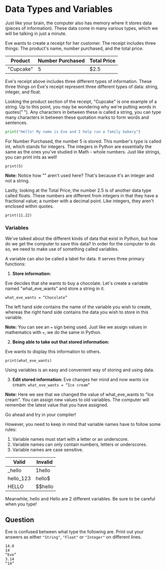 # Data Types and Variables

Just like your brain, the computer also has memory where it stores data (pieces
of information). These data come in many various types, which we will be
talking in just a minute.

Eve wants to create a receipt for her customer. The receipt includes three
things: The product's name, number purchased, and the total price.

Product   | Number Purchased | Total Price
--------- | ---------------- | -----------
"Cupcake" | 5                | $2.5

Eve's receipt above includes three different types of information. These three
things on Eve's receipt represent three different types of data: string,
integer, and float.

Looking the product section of the receipt, "Cupcake" is one example of a
string. Up to this point, you may be wondering why we're putting words in
quotes(" "). Any characters in between these is called a string, you can type
many characters in between these quotation marks to form words and sentences.

```.py
print("Hello! My name is Eve and I help run a family bakery")
```

For Number Purchased, the number 5 is stored. This number's type is called int,
which stands for integers. The integers in Python are essentially the same as
the ones you've studied in Math - whole numbers. Just like strings, you can
print ints as well!

`print(5)`

**Note:** Notice how "" aren't used here? That's because it's an integer and
not a string.

Lastly, looking at the Total Price, the number 2.5 is of another data type
called floats. These numbers are different from integers in that they have a
fractional value; a number with a decimal point. Like integers, they aren't
enclosed within quotes.

`print(11.22)`

### Variables

We've talked about the different kinds of data that exist in Python, but how do
we get the computer to save this data? In order for the computer to do so, we
need to make use of something called variables.

A variable can also be called a label for data. It serves three primary
functions:

1. **Store information:**

  Eve decides that she wants to buy a chocolate. Let's create a variable named
  "what_eve_wants" and store a string in it.

  `what_eve_wants = “Chocolate”`

  The left hand side contains the name of the variable you wish to create,
  whereas the right hand side contains the data you wish to store in this
  variable.

  **Note:** You can see an `=` sign being used. Just like we assign values in mathematics with `=`, we do the same in Python.

2. **Being able to take out that stored information:**

  Eve wants to display this information to others.

  `print(what_eve_wants)`

  Using variables is an easy and convenient way of storing and using data.

3. **Edit stored information:** Eve changes her mind and now wants ice cream. `what_eve_wants = “Ice cream”`

  **Note:** Here we see that we changed the value of what_eve_wants to "Ice
  cream". You can assign new values to old variables. The computer will
  remember the latest value that you have assigned.

  Go ahead and try in your compiler!

However, you need to keep in mind that variable names have to follow some rules:

1. Variable names must start with a letter or an underscore.
2. Variable names can only contain numbers, letters or underscores.
3. Variable names are case sensitive.

Valid     | Invalid
--------- | -------
\_hello    | 1hello
hello_123 | hello$
HELLO     | $$hello

Meanwhile, hello and Hello are 2 different variables. Be sure to be careful when you type!

## Question

Eve is confused between what type the following are. Print out your answers as either `"String"`, `"Float"` or `"Integer"` on different lines.

```
14.0
14
“Eve”
3.14
“14”
```
